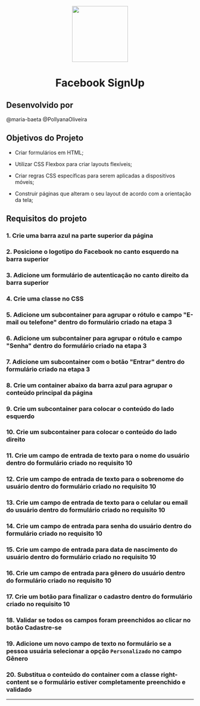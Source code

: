 <p align="center"><img width='150px' src='https://sabores.ufms.br/files/2016/07/facebook-icon-transparent-background-png-1.png' />
<h1 align="center">Facebook SignUp</h1>  </p>


## Desenvolvido por

@maria-baeta
@PollyanaOliveira


## Objetivos do Projeto

  * Criar formulários em HTML;

  * Utilizar CSS Flexbox para criar layouts flexíveis;

  * Criar regras CSS específicas para serem aplicadas a dispositivos móveis;

  * Construir páginas que alteram o seu layout de acordo com a orientação da tela;

## Requisitos do projeto

### 1. Crie uma barra azul na parte superior da página

### 2. Posicione o logotipo do Facebook no canto esquerdo na barra superior

### 3. Adicione um formulário de autenticação no canto direito da barra superior

### 4. Crie uma classe no CSS 

### 5. Adicione um subcontainer para agrupar o rótulo e campo "E-mail ou telefone" dentro do formulário criado na etapa 3

### 6. Adicione um subcontainer para agrupar o rótulo e campo "Senha" dentro do formulário criado na etapa 3

### 7. Adicione um subcontainer com o botão "Entrar" dentro do formulário criado na etapa 3

### 8. Crie um container abaixo da barra azul para agrupar o conteúdo principal da página

### 9. Crie um subcontainer para colocar o conteúdo do lado esquerdo

### 10. Crie um subcontainer para colocar o conteúdo do lado direito

### 11. Crie um campo de entrada de texto para o nome do usuário dentro do formulário criado no requisito 10

### 12. Crie um campo de entrada de texto para o sobrenome do usuário dentro do formulário criado no requisito 10

### 13. Crie um campo de entrada de texto para o celular ou email do usuário dentro do formulário criado no requisito 10

### 14. Crie um campo de entrada para senha do usuário dentro do formulário criado no requisito 10

### 15. Crie um campo de entrada para data de nascimento do usuário dentro do formulário criado no requisito 10

### 16. Crie um campo de entrada para gênero do usuário dentro do formulário criado no requisito 10

### 17. Crie um botão para finalizar o cadastro dentro do formulário criado no requisito 10

### 18. Validar se todos os campos foram preenchidos ao clicar no botão Cadastre-se

### 19. Adicione um novo campo de texto no formulário se a pessoa usuária selecionar a opção `Personalizado` no campo Gênero

### 20. Substitua o conteúdo do container com a classe right-content se o formulário estiver completamente preenchido e validado

---
